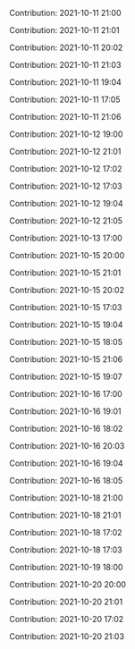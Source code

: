 Contribution: 2021-10-11 21:00

Contribution: 2021-10-11 21:01

Contribution: 2021-10-11 20:02

Contribution: 2021-10-11 21:03

Contribution: 2021-10-11 19:04

Contribution: 2021-10-11 17:05

Contribution: 2021-10-11 21:06

Contribution: 2021-10-12 19:00

Contribution: 2021-10-12 21:01

Contribution: 2021-10-12 17:02

Contribution: 2021-10-12 17:03

Contribution: 2021-10-12 19:04

Contribution: 2021-10-12 21:05

Contribution: 2021-10-13 17:00

Contribution: 2021-10-15 20:00

Contribution: 2021-10-15 21:01

Contribution: 2021-10-15 20:02

Contribution: 2021-10-15 17:03

Contribution: 2021-10-15 19:04

Contribution: 2021-10-15 18:05

Contribution: 2021-10-15 21:06

Contribution: 2021-10-15 19:07

Contribution: 2021-10-16 17:00

Contribution: 2021-10-16 19:01

Contribution: 2021-10-16 18:02

Contribution: 2021-10-16 20:03

Contribution: 2021-10-16 19:04

Contribution: 2021-10-16 18:05

Contribution: 2021-10-18 21:00

Contribution: 2021-10-18 21:01

Contribution: 2021-10-18 17:02

Contribution: 2021-10-18 17:03

Contribution: 2021-10-19 18:00

Contribution: 2021-10-20 20:00

Contribution: 2021-10-20 21:01

Contribution: 2021-10-20 17:02

Contribution: 2021-10-20 21:03

